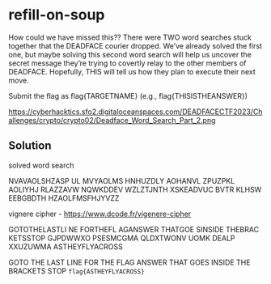 # refill-on-soup

How could we have missed this?? 
There were TWO word searches stuck together that the DEADFACE courier dropped. 
We’ve already solved the first one, but maybe solving this second word search will help us uncover the secret message they’re trying to covertly relay to the other members of DEADFACE. 
Hopefully, THIS will tell us how they plan to execute their next move.

Submit the flag as flag{TARGETNAME} (e.g., flag{THISISTHEANSWER})

https://cyberhacktics.sfo2.digitaloceanspaces.com/DEADFACECTF2023/Challenges/crypto/crypto02/Deadface_Word_Search_Part_2.png

## Solution

solved word search

NVAVAOLSHZASP
UL
MVYAOLMS
HNHUZDLY
AOHANVL
ZPUZPKL
AOLIYHJ
RLAZZAVW
NQWKDDEV
WZLZTJNTH
XSKEADVUC
BVTR
KLHSW
EEBGBDTH
HZAOLFMSFHJYVZZ

vignere cipher - https://www.dcode.fr/vigenere-cipher

GOTOTHELASTLI
NE
FORTHEFL
AGANSWER
THATGOE
SINSIDE
THEBRAC
KETSSTOP
GJPDWWXO
PSESMCGMA
QLDXTWONV
UOMK
DEALP
XXUZUWMA
ASTHEYFLYACROSS

GOTO THE LAST LINE FOR THE FLAG ANSWER THAT GOES INSIDE THE BRACKETS STOP
`flag{ASTHEYFLYACROSS}`
